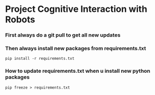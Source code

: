 # Project Cognitive Interaction with Robots

### First always do a git pull to get all new updates

### Then always install new packages from requirements.txt

```
pip install -r requirements.txt
```

### How to update requirements.txt when u install new python packages

```  
pip freeze > requirements.txt
```